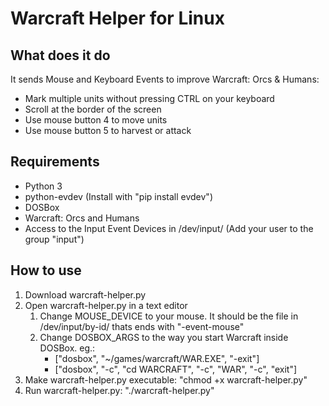 # Warcraft Helper for Linux #

## What does it do ##

It sends Mouse and Keyboard Events to improve Warcraft: Orcs & Humans:

* Mark multiple units without pressing CTRL on your keyboard
* Scroll at the border of the screen
* Use mouse button 4 to move units
* Use mouse button 5 to harvest or attack

## Requirements ##

* Python 3
* python-evdev (Install with "pip install evdev")
* DOSBox
* Warcraft: Orcs and Humans
* Access to the Input Event Devices in /dev/input/ (Add your user to the group "input")

## How to use ##

1. Download warcraft-helper.py
2. Open warcraft-helper.py in a text editor
    1. Change MOUSE_DEVICE to your mouse. It should be the file in /dev/input/by-id/ thats ends with "-event-mouse"
    2. Change DOSBOX_ARGS to the way you start Warcraft inside DOSBox. eg.:
        * ["dosbox", "~/games/warcraft/WAR.EXE", "-exit"]
        * ["dosbox", "-c", "cd WARCRAFT", "-c", "WAR", "-c", "exit"]
3. Make warcraft-helper.py executable: "chmod +x warcraft-helper.py"
4. Run warcraft-helper.py: "./warcraft-helper.py"
